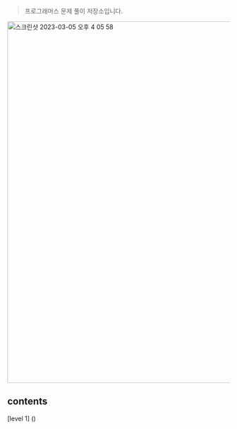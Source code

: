 > 프로그래머스 문제 풀이 저장소입니다. 

<img width="820" alt="스크린샷 2023-03-05 오후 4 05 58" src="https://user-images.githubusercontent.com/90955152/222946729-113f0533-f1e3-4da7-ba80-6f3a60cb1108.png">

## contents

[level 1] ()
